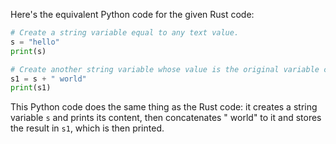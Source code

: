  Here's the equivalent Python code for the given Rust code:

```python
# Create a string variable equal to any text value.
s = "hello"
print(s)

# Create another string variable whose value is the original variable concatenated with another string literal.
s1 = s + " world"
print(s1)
```

This Python code does the same thing as the Rust code: it creates a string variable `s` and prints its content, then concatenates " world" to it and stores the result in `s1`, which is then printed.
